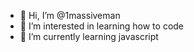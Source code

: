 - 👋 Hi, I’m @1massiveman
- 👀 I’m interested in learning how to code
- 🌱 I’m currently learning javascript
